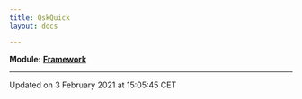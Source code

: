 ```yaml
---
title: QskQuick
layout: docs

---
```



**Module:** **[Framework](/docs/modules/group__Framework/)**



-------------------------------

Updated on  3 February 2021 at 15:05:45 CET